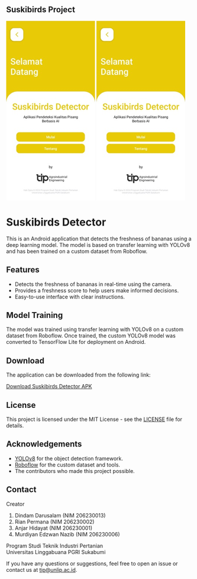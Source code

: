 ## Suskibirds Project

<p>
    <img src="home.jpeg" >
    <img src="home.jpeg" >
</p>

# Suskibirds Detector

This is an Android application that detects the freshness of bananas using a deep learning model. The model is based on transfer learning with YOLOv8 and has been trained on a custom dataset from Roboflow.

## Features

- Detects the freshness of bananas in real-time using the camera.
- Provides a freshness score to help users make informed decisions.
- Easy-to-use interface with clear instructions.

## Model Training

The model was trained using transfer learning with YOLOv8 on a custom dataset from Roboflow. Once trained, the custom YOLOv8 model was converted to TensorFlow Lite for deployment on Android.

## Download

The application can be downloaded from the following link:

[Download Suskibirds Detector APK](https://drive.google.com/file/d/16W_dV-MhLpKEiYQytEM-965Yio6C8ivt/view?usp=sharing)

## License

This project is licensed under the MIT License - see the [LICENSE](LICENSE) file for details.

## Acknowledgements

- [YOLOv8](https://github.com/ultralytics/yolov8) for the object detection framework.
- [Roboflow](https://roboflow.com/) for the custom dataset and tools.
- The contributors who made this project possible.

## Contact

Creator
1. Dindam Darusalam (NIM 206230013)
2. Rian Permana (NIM 206230002)
3. Anjar Hidayat (NIM 206230001)
4. Murdiyan Edzwan Nazib (NIM 206230006)

<p>Program Studi Teknik Industri Pertanian<br>Universitas Linggabuana PGRI Sukabumi</p>

If you have any questions or suggestions, feel free to open an issue or contact us at [tip@unlip.ac.id](mailto:your-email@tip@unlip.ac.id).

